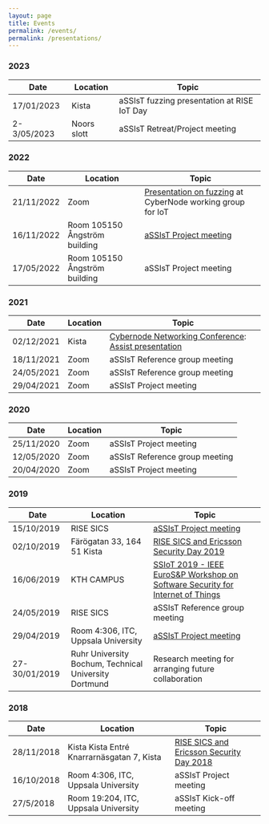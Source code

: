 ```yaml
---
layout: page
title: Events
permalink: /events/
permalink: /presentations/
---
```


### 2023

| Date          | Location                                   | Topic                                                        |
|-----------|--------------------------------------------|--------------------------------------------------------------|
|17/01/2023    | Kista                                            | aSSIsT fuzzing presentation at RISE IoT Day |
|2-3/05/2023  | Noors slott                       |  aSSIsT Retreat/Project meeting |

### 2022

| Date          | Location                                   | Topic                                                        |
|-----------|--------------------------------------------|--------------------------------------------------------------|
|21/11/2022    | Zoom                                            | [Presentation on fuzzing](presentations/cybernode-assist-fuzzing-221121.pdf) at CyberNode working group for IoT |
|16/11/2022    | Room 105150 Ångström building                   |  [aSSIsT Project meeting](events/221116-agenda.html)  | |
|17/05/2022    | Room 105150 Ångström building                   |  aSSIsT Project meeting |


### 2021

| Date          | Location                                   | Topic                                                        |
|-----------|--------------------------------------------|--------------------------------------------------------------|
|02/12/2021    | Kista                                   | [Cybernode Networking Conference][CYBERNODE211202]: [Assist presentation](presentations/assist-cybernode-211202.pdf) |
|18/11/2021    | Zoom                                    | aSSIsT Reference group meeting |
|24/05/2021    | Zoom                                    | aSSIsT Reference group meeting |
|29/04/2021    | Zoom                                    |  aSSIsT Project meeting |


### 2020

| Date          | Location                                   | Topic                                                        |
|-----------|--------------------------------------------|--------------------------------------------------------------|
|25/11/2020    | Zoom                                    |  aSSIsT Project meeting |
|12/05/2020    | Zoom                                    | aSSIsT Reference group meeting |
|20/04/2020    | Zoom                                    |  aSSIsT Project meeting |


### 2019

| Date          | Location                                   | Topic                                                        |
|-----------|--------------------------------------------|--------------------------------------------------------------|
|15/10/2019    | RISE SICS                                                | [aSSIsT Project meeting](events/191015-agenda.html)  |
|02/10/2019    | Färögatan 33, 164 51 Kista                               | [RISE SICS and Ericsson Security Day 2019][RISESECDAY2019]   |
|16/06/2019    | KTH CAMPUS                                               | [SSIoT 2019 - IEEE EuroS&P Workshop on Software Security for Internet of Things][SSIOT2019] |
|24/05/2019    | RISE SICS                                                | aSSIsT Reference group meeting |
|29/04/2019    | Room 4:306, ITC, Uppsala University                      | [aSSIsT Project meeting](events/190429-agenda.html) |
|27-30/01/2019 | Ruhr University Bochum, Technical University Dortmund    | Research meeting for arranging future collaboration   |


### 2018

| Date          | Location                                   | Topic                                                        |
|-----------|--------------------------------------------|--------------------------------------------------------------|
|28/11/2018    | Kista Kista Entré Knarrarnäsgatan 7, Kista            | [RISE SICS and Ericsson Security Day 2018][RISESECDAY2018]   |
|16/10/2018    | Room 4:306, ITC, Uppsala University                   |  aSSIsT Project meeting |
|27/5/2018     | Room 19:204, ITC, Uppsala University                  |  aSSIsT Kick-off meeting |

[SSIOT2019]: http://www.cse.chalmers.se/~russo/ssiot19/
[RISESECDAY2018]: https://www.sics.se/events/rise-sics-and-ericsson-security-day-2018
[AGENDA190429]: http://user.it.uu.se/~bengt/aSSIsT/190429-agenda.html
[RISESECDAY2019]: https://app.bwz.se/ri/b/v?formresponse=46804&otype=60&sendmail=True&ucrc=4F5AB0232D
[AGENDA191015]: http://user.it.uu.se/~bengt/aSSIsT/191015-agenda.html
[CYBERNODE211202]: https://cybernode.se/cybernodens-samverkanskonferens-for-cybersakerhet-2021-2-december-i-kista-science-tower/